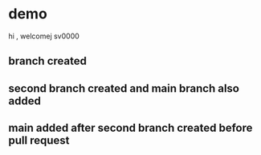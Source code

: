 # demo
hi , welcomej
sv0000
## branch created
## second branch created and main branch also added 
## main added after second branch created before pull request
